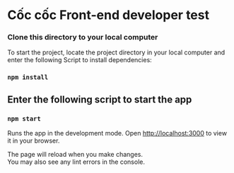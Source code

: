 # Cốc cốc Front-end developer test

### Clone this directory to your local computer

To start the project, locate the project directory in your local computer and enter the following Script to install dependencies:


### `npm install`


## Enter the following script to start the app


### `npm start`


Runs the app in the development mode.
Open [http://localhost:3000](http://localhost:3000) to view it in your browser.

The page will reload when you make changes.\
You may also see any lint errors in the console.
